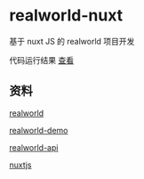 # realworld-nuxt


基于 nuxt JS 的 realworld 项目开发

代码运行结果 [查看](http://101.35.2.170:3000)


## 资料
[realworld](https://realworld-docs.netlify.app/)

[realworld-demo](https://demo.realworld.io/)

[realworld-api](https://api.realworld.io/api-docs/#/)

[nuxtjs](https://nuxtjs.org/)
